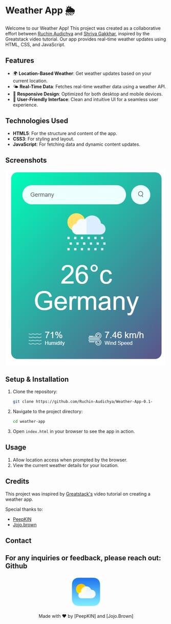 
# Weather App 🌦️

Welcome to our Weather App! This project was created as a collaborative effort between [Ruchin Audichya](https://github.com/Ruchin-Audichya) and [Shriya Gakkhar](https://github.com/shriya-gakkhar1), inspired by the Greatstack video tutorial. Our app provides real-time weather updates using HTML, CSS, and JavaScript.


## Features
- 🌍 **Location-Based Weather**: Get weather updates based on your current location.
- 🌤️ **Real-Time Data**: Fetches real-time weather data using a weather API.
- 🎨 **Responsive Design**: Optimized for both desktop and mobile devices.
- 🌈 **User-Friendly Interface**: Clean and intuitive UI for a seamless user experience.

## Technologies Used
- **HTML5**: For the structure and content of the app.
- **CSS3**: For styling and layout.
- **JavaScript**: For fetching data and dynamic content updates.

## Screenshots
![Weather App Screenshot](images/screenshot.png)

## Setup & Installation
1. Clone the repository:
   ```bash
   git clone https://github.com/Ruchin-Audichya/Weather-App-0.1-
   ```
2. Navigate to the project directory:
   ```bash
   cd weather-app
   ```
3. Open `index.html` in your browser to see the app in action.

## Usage
1. Allow location access when prompted by the browser.
2. View the current weather details for your location.

## Credits
This project was inspired by [Greatstack's]([https://www.youtube.com/c/Greatstack]) video tutorial on creating a weather app. 

Special thanks to:
- [PeepKIN](https://github.com/Ruchin-Audichya)
- [Jojo.brown](https://github.com/shriya-gakkhar1/)

## Contact
For any inquiries or feedback, please reach out:
Github
---

<p align="center">
    <img src="images/logo.png" alt="Weather App Logo" width="100"/>
</p>

<p align="center">
    Made with ❤️ by [PeepKIN] and [Jojo.Brown]
</p>

